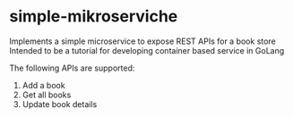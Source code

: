 # simple-mikroserviche
Implements a simple microservice to expose REST APIs for a book store
<br/>Intended to be a tutorial for developing container based service in GoLang


  The following APIs are supported:
  1. Add a book
  2. Get all books
  3. Update book details
